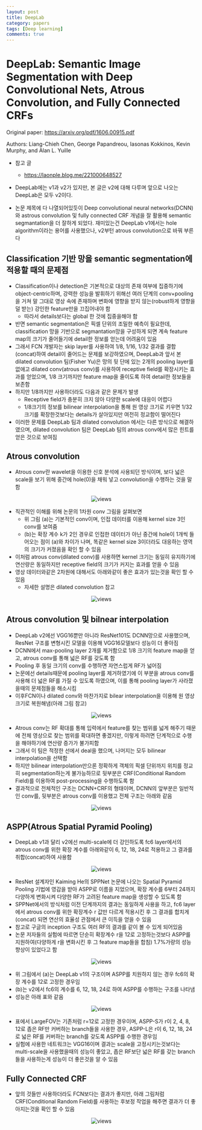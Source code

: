 ```yaml
---
layout: post
title: DeepLab
category: papers
tags: [Deep learning]
comments: true
---
```


# DeepLab: Semantic Image Segmentation with Deep Convolutional Nets, Atrous Convolution, and Fully Connected CRFs

Original paper: https://arxiv.org/pdf/1606.00915.pdf

Authors: Liang-Chieh Chen, George Papandreou, Iasonas Kokkinos, Kevin Murphy, and Alan L. Yuille

- 참고 글
  - https://laonple.blog.me/221000648527

- DeepLab에는 v1과 v2가 있지만, 본 글은 v2에 대해 다루며 앞으로 나오는 DeepLab은 모두 v2이다.
- 논문 제목에 다 나열되어있듯이 Deep convolutional neural networks(DCNN)와 astrous convolution 및 fully connected CRF 개념을 잘 활용해 semantic segmantation을 더 잘하게 되었다. 재미있는건 DeepLab v1에서는 hole algorithm이라는 용어를 사용했으나, v2부턴 atrous convolution으로 바꿔 부른다

## Classification 기반 망을 semantic segmentation에 적용할 때의 문제점
- Classification이나 detection은 기본적으로 대상의 존재 여부에 집중하기에 object-centric하며, 강력한 성능을 발휘하기 위해선 여러 단계의 conv+pooling을 거쳐 말 그대로 영상 속에 존재하며 변화에 영향을 받지 않는(robust하게 영향을 덜 받는) 강인한 feature만을 끄집어내야 함
  - 따라서 details보다는 global 한 것에 집중을해야 함
- 반면 semantic segmentation은 픽셀 단위의 조밀한 예측이 필요한데, classification 망을 기반으로 segmantation망을 구성하게 되면 계속 feature map의 크기가 줄어들기에 detail한 정보를 얻는데 어려움이 있음
- 그래서 FCN 개발자는 skip layer를 사용하여 1/8, 1/16, 1/32 결과를 결합(concat)하여 detail이 줄어드는 문제를 보강하였으며, DeepLab과 앞서 본 dilated convolution 팀(Fisher Yu)은 망의 뒷 단에 있는 2개의 pooling layer를 없애고 dilated conv(atrous conv)를 사용하여 receptive field를 확장시키는 효과를 얻었으며, 1/8 크기까지만 feature map을 줄이도록 하여 detail한 정보들을 보존함
- 하지만 1/8까지만 사용하더라도 다음과 같은 문제가 발생
  - Receptive field가 충분히 크지 않아 다양한 scale에 대응이 어렵다
  - 1/8크기의 정보를 bilinear interpolation을 통해 원 영상 크기로 키우면 1/32 크기를 확장한것보다는 details가 살아있지만 여전히 정교함이 떨어진다
- 이러한 문제를 DeepLab 팀과 dilated convolution 에서는 다른 방식으로 해결하였으며, dilated convolution 팀은 DeepLab 팀의 atrous conv에서 많은 힌트를 얻은 것으로 보여짐

## Atrous convolution
- Atrous conv란 wavelet을 이용한 신호 분석에 사용되던 방식이며, 보다 넓은 scale을 보기 위해 중간에 hole(0)을 채워 넣고 convolution을 수행하는 것을 말함

<center>
<figure>
<img src="/assets/post_img/papers/2019-07-10-deeplab/fig1.PNG" alt="views">
<figcaption></figcaption>
</figure>
</center>

- 직관적인 이해를 위해 논문의 1차원 conv 그림을 살펴보면
  - 위 그림 (a)는 기본적인 conv이며, 인접 데이터를 이용해 kernel size 3인 conv를 보여줌
  - (b)는 확장 계수 k가 2인 경우로 인접한 데이터가 아닌 중간에 hole이 1개씩 들어오는 점이 (a)와 차이가 나며, 똑같은 kernel size 3이더라도 대응하는 영역의 크기가 커졌음을 확인 할 수 있음
- 이처럼 atrous conv(dilated conv)를 사용하면 kernel 크기는 동일히 유지하기에 연산량은 동일하지만 receptive field의 크기가 커지는 효과를 얻을 수 있음
- 영상 데이터와같은 2차원에 대해서도 아래와같이 좋은 효과가 있는것을 확인 할 수 있음
  - 자세한 설명은 dilated convolution 참고

<center>
<figure>
<img src="/assets/post_img/papers/2019-07-10-deeplab/fig2.PNG" alt="views">
<figcaption></figcaption>
</figure>
</center>

## Atrous convolution 및 bilnear interpolation
- DeepLab v2에선 VGG16뿐만 아니라 ResNet101도 DCNN망으로 사용했으며, ResNet 구조를 변형시킨 모델을 이용해 VGG16모델보다 성능이 더 좋아짐
- DCNN에서 max-pooling layer 2개를 제거함으로 1/8 크기의 feature map을 얻고, atrous conv를 통해 넓은 RF를 갖도록 함
- Pooling 후 동일 크기의 conv를 수행하면 자연스럽게 RF가 넓어짐
- 논문에선 details때문에 pooling layer를 제거하였기에 이 부분을 atrous conv를 사용해 더 넓은 RF를 가질 수 있도록 하였으며, 이를 통해 pooling layer가 사라졌을때의 문제점들을 해소시킴
- 이후FCN이나 dilated conv와 마찬가지로 bilear interpolation을 이용해 원 영상 크기로 복원해냄(아래 그림 참고)

<center>
<figure>
<img src="/assets/post_img/papers/2019-07-10-deeplab/fig3.PNG" alt="views">
<figcaption></figcaption>
</figure>
</center>

- Atrous conv는 RF 확대를 통해 입력에서 feature를 찾는 범위를 넓게 해주기 때문에 전체 영상으로 찾는 범위를 확대하면 좋겠지만, 이렇게 하려면 단계적으로 수행을 해야하기에 연산량 증가가 불가피함
- 그래서 이 팀은 적정한 선에서 deal을 했으며, 나머지는 모두 bilinear interpolation을 선택함
- 하지만 bilinear interpolation만으론 정확하게 객체의 픽셀 단위까지 위치를 정교히 segmentation하는게 불가능하므로 뒷부분은 CRF(Conditional Random Field)를 이용하여 post-processing을 수행하도록 함
- 결과적으로 전체적인 구조는 DCNN+CRF의 형태이며, DCNN의 앞부분은 일반적인 conv를, 뒷부분은 atrous conv를 이용했고 전체 구조는 아래와 같음

<center>
<figure>
<img src="/assets/post_img/papers/2019-07-10-deeplab/fig4.PNG" alt="views">
<figcaption></figcaption>
</figure>
</center>

## ASPP(Atrous Spatial Pyramid Pooling)
- DeepLab v1과 달리 v2에선 multi-scale에 더 강인하도록 fc6 layer에서의 atrous conv를 위한 확장 계수를 아래와같이 6, 12, 18, 24로 적용하고 그 결과를 취합(concat)하여 사용함

<center>
<figure>
<img src="/assets/post_img/papers/2019-07-10-deeplab/fig5.PNG" alt="views">
<figcaption></figcaption>
</figure>
</center>

- ResNet 설계자인 Kaiming He의 SPPNet 논문에 나오는 Spatial Pyramid Pooling 기법에 영감을 받아 ASPP로 이름을 지었으며, 확장 계수를 6부터 24까지 다양하게 변화시켜 다양한 RF가 고려된 feature map을 생성할 수 있도록 함
- SPPNet에서의 방식처럼 이전 단계까지의 결과는 동일하게 사용을 하고, fc6 layer에서 atrous conv를 위한 확장계수 r 값만 다르게 적용시킨 후 그 결과를 합치게(concat) 되면 연산의 효율성 관점에서 큰 이득을 얻을 수 있음
- 참고로 구글의 inception 구조도 여러 RF의 결과를 같이 볼 수 있게 되어있음
- 논문 저자들의 실험에 따르면 단순히 확장계수 r을 12로 고정하는것보다 ASPP를 지원하여(다양하게 r을 변화시킨 후 그 feature map들을 합침) 1.7%가량의 성능 향상이 있었다고 함

<center>
<figure>
<img src="/assets/post_img/papers/2019-07-10-deeplab/fig6.PNG" alt="views">
<figcaption></figcaption>
</figure>
</center>

- 위 그림에서 (a)는 DeepLab v1의 구조이며 ASPP를 치원하지 않는 경우 fc6의 확장 계수를 12로 고정한 경우임
- (b)는 v2에서 fc6의 계수를 6, 12, 18, 24로 하여 ASPP를 수행하는 구조를 나타냄
- 성능은 아래 표와 같음

<center>
<figure>
<img src="/assets/post_img/papers/2019-07-10-deeplab/fig7.PNG" alt="views">
<figcaption></figcaption>
</figure>
</center>

- 표에서 LargeFOV는 기존처럼 r=12로 고정한 경우이며, ASPP-S가 r이 2, 4, 8, 12로 좁은 RF만 커버하는 branch들을 사용한 경우, ASPP-L은 r이 6, 12, 18, 24로 넓은 RF를 커버하는 branch를 갖도록 ASPP를 수행한 경우임
- 실험에 사용한 네트워크는 VGG16이며 결과는 scale을 고정시키는것보다는 multi-scale을 사용했을때의 성능이 좋았고, 좁은 RF보단 넓은 RF를 갖는 branch들을 사용하는게 성능이 더 좋은것을 알 수 있음

## Fully Connected CRF
- 앞의 것들만 사용하더라도 FCN보다는 결과가 좋지만, 아래 그림처럼 CRF(Conditional Random Field)를 사용하는 후보정 작업을 해주면 결과가 더 좋아지는것을 확인 할 수 있음

<center>
<figure>
<img src="/assets/post_img/papers/2019-07-10-deeplab/fig8.PNG" alt="views">
<figcaption></figcaption>
</figure>
</center>




























